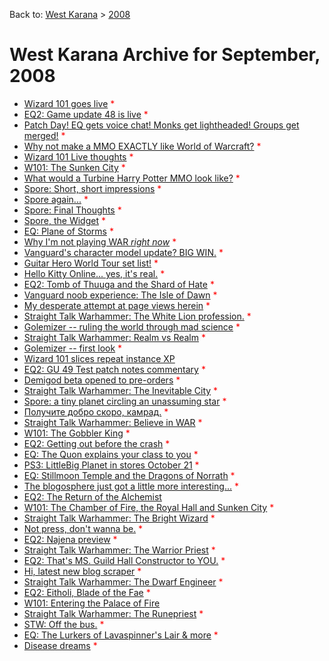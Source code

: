 Back to: [West Karana](/posts/westkarana.md) > [2008](/posts/2008/westkarana.md)
# West Karana Archive for September, 2008

* [Wizard 101 goes live](1893.md) <span style="color:red;">*</span>
* [EQ2: Game update 48 is live](1895.md) <span style="color:red;">*</span>
* [Patch Day! EQ gets voice chat! Monks get lightheaded! Groups get merged!](1896.md) <span style="color:red;">*</span>
* [Why not make a MMO EXACTLY like World of Warcraft?](1897.md) <span style="color:red;">*</span>
* [Wizard 101 Live thoughts](1898.md) <span style="color:red;">*</span>
* [W101: The Sunken City](1901.md) <span style="color:red;">*</span>
* [What would a Turbine Harry Potter MMO look like?](1905.md) <span style="color:red;">*</span>
* [Spore: Short, short impressions](1907.md) <span style="color:red;">*</span>
* [Spore again...](1908.md) <span style="color:red;">*</span>
* [Spore: Final Thoughts](1909.md) <span style="color:red;">*</span>
* [Spore, the Widget](1919.md) <span style="color:red;">*</span>
* [EQ: Plane of Storms](1920.md) <span style="color:red;">*</span>
* [Why I'm not playing WAR *right now*](1923.md) <span style="color:red;">*</span>
* [Vanguard's character model update? BIG WIN.](1924.md) <span style="color:red;">*</span>
* [Guitar Hero World Tour set list!](1931.md) <span style="color:red;">*</span>
* [Hello Kitty Online... yes, it's real.](1932.md) <span style="color:red;">*</span>
* [EQ2: Tomb of Thuuga and the Shard of Hate](1933.md) <span style="color:red;">*</span>
* [Vanguard noob experience: The Isle of Dawn](1935.md) <span style="color:red;">*</span>
* [My desperate attempt at page views herein](1943.md) <span style="color:red;">*</span>
* [Straight Talk Warhammer: The White Lion profession.](1944.md) <span style="color:red;">*</span>
* [Golemizer -- ruling the world through mad science](1949.md) <span style="color:red;">*</span>
* [Straight Talk Warhammer: Realm vs Realm](1950.md) <span style="color:red;">*</span>
* [Golemizer -- first look](1952.md) <span style="color:red;">*</span>
* [Wizard 101 slices repeat instance XP](1954.md) <span style="color:red;"></span>
* [EQ2: GU 49 Test patch notes commentary](1957.md) <span style="color:red;">*</span>
* [Demigod beta opened to pre-orders](1958.md) <span style="color:red;">*</span>
* [Straight Talk Warhammer: The Inevitable City](1960.md) <span style="color:red;">*</span>
* [Spore: a tiny planet circling an unassuming star](1964.md) <span style="color:red;">*</span>
* [Получите добро скоро, камрад.](1968.md) <span style="color:red;">*</span>
* [Straight Talk Warhammer: Believe in WAR](1969.md) <span style="color:red;">*</span>
* [W101: The Gobbler King](1974.md) <span style="color:red;">*</span>
* [EQ2: Getting out before the crash](1976.md) <span style="color:red;">*</span>
* [EQ: The Quon explains your class to you](1978.md) <span style="color:red;">*</span>
* [PS3: LittleBig Planet in stores October 21](1979.md) <span style="color:red;">*</span>
* [EQ: Stillmoon Temple and the Dragons of Norrath](1980.md) <span style="color:red;">*</span>
* [The blogosphere just got a little more interesting...](1982.md) <span style="color:red;">*</span>
* [EQ2: The Return of the Alchemist](1983.md) <span style="color:red;"></span>
* [W101: The Chamber of Fire, the Royal Hall and Sunken City](1986.md) <span style="color:red;">*</span>
* [Straight Talk Warhammer: The Bright Wizard](1989.md) <span style="color:red;">*</span>
* [Not press, don't wanna be.](1992.md) <span style="color:red;">*</span>
* [EQ2: Najena preview](1993.md) <span style="color:red;">*</span>
* [Straight Talk Warhammer: The Warrior Priest](1996.md) <span style="color:red;">*</span>
* [EQ2: That's MS. Guild Hall Constructor to YOU.](1998.md) <span style="color:red;">*</span>
* [Hi, latest new blog scraper](2000.md) <span style="color:red;">*</span>
* [Straight Talk Warhammer: The Dwarf Engineer](2001.md) <span style="color:red;">*</span>
* [EQ2: Eitholi, Blade of the Fae](2004.md) <span style="color:red;">*</span>
* [W101: Entering the Palace of Fire](2008.md) <span style="color:red;"></span>
* [Straight Talk Warhammer: The Runepriest](2013.md) <span style="color:red;">*</span>
* [STW: Off the bus.](2015.md) <span style="color:red;">*</span>
* [EQ: The Lurkers of Lavaspinner's Lair & more](2017.md) <span style="color:red;">*</span>
* [Disease dreams](2024.md) <span style="color:red;">*</span>
